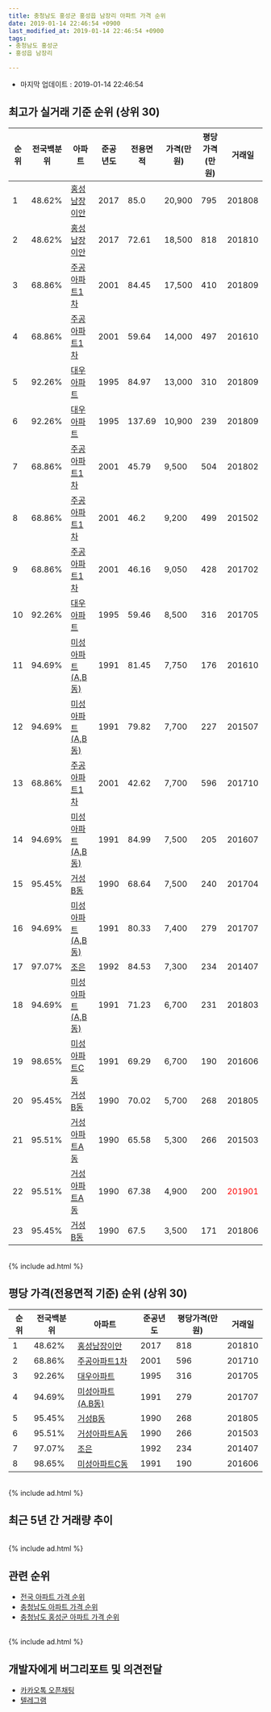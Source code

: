```yaml
---
title: 충청남도 홍성군 홍성읍 남장리 아파트 가격 순위
date: 2019-01-14 22:46:54 +0900
last_modified_at: 2019-01-14 22:46:54 +0900
tags:
- 충청남도 홍성군
- 홍성읍 남장리

---
```


* 마지막 업데이트 : 2019-01-14 22:46:54

## 최고가 실거래 기준 순위 (상위 30)


|순위|전국백분위|아파트|준공년도|전용면적|가격(만원)|평당가격(만원)|거래일|
|---|---|---|---|---|---|---|---|
|1|48.62%|[홍성남장이안](https://search.naver.com/search.naver?query=%EC%B6%A9%EC%B2%AD%EB%82%A8%EB%8F%84+%ED%99%8D%EC%84%B1%EA%B5%B0+%ED%99%8D%EC%84%B1%EC%9D%8D+%EB%82%A8%EC%9E%A5%EB%A6%AC+%ED%99%8D%EC%84%B1%EB%82%A8%EC%9E%A5%EC%9D%B4%EC%95%88)|2017|85.0|20,900|795|201808|
|2|48.62%|[홍성남장이안](https://search.naver.com/search.naver?query=%EC%B6%A9%EC%B2%AD%EB%82%A8%EB%8F%84+%ED%99%8D%EC%84%B1%EA%B5%B0+%ED%99%8D%EC%84%B1%EC%9D%8D+%EB%82%A8%EC%9E%A5%EB%A6%AC+%ED%99%8D%EC%84%B1%EB%82%A8%EC%9E%A5%EC%9D%B4%EC%95%88)|2017|72.61|18,500|818|201810|
|3|68.86%|[주공아파트1차](https://search.naver.com/search.naver?query=%EC%B6%A9%EC%B2%AD%EB%82%A8%EB%8F%84+%ED%99%8D%EC%84%B1%EA%B5%B0+%ED%99%8D%EC%84%B1%EC%9D%8D+%EB%82%A8%EC%9E%A5%EB%A6%AC+%EC%A3%BC%EA%B3%B5%EC%95%84%ED%8C%8C%ED%8A%B81%EC%B0%A8)|2001|84.45|17,500|410|201809|
|4|68.86%|[주공아파트1차](https://search.naver.com/search.naver?query=%EC%B6%A9%EC%B2%AD%EB%82%A8%EB%8F%84+%ED%99%8D%EC%84%B1%EA%B5%B0+%ED%99%8D%EC%84%B1%EC%9D%8D+%EB%82%A8%EC%9E%A5%EB%A6%AC+%EC%A3%BC%EA%B3%B5%EC%95%84%ED%8C%8C%ED%8A%B81%EC%B0%A8)|2001|59.64|14,000|497|201610|
|5|92.26%|[대우아파트](https://search.naver.com/search.naver?query=%EC%B6%A9%EC%B2%AD%EB%82%A8%EB%8F%84+%ED%99%8D%EC%84%B1%EA%B5%B0+%ED%99%8D%EC%84%B1%EC%9D%8D+%EB%82%A8%EC%9E%A5%EB%A6%AC+%EB%8C%80%EC%9A%B0%EC%95%84%ED%8C%8C%ED%8A%B8)|1995|84.97|13,000|310|201809|
|6|92.26%|[대우아파트](https://search.naver.com/search.naver?query=%EC%B6%A9%EC%B2%AD%EB%82%A8%EB%8F%84+%ED%99%8D%EC%84%B1%EA%B5%B0+%ED%99%8D%EC%84%B1%EC%9D%8D+%EB%82%A8%EC%9E%A5%EB%A6%AC+%EB%8C%80%EC%9A%B0%EC%95%84%ED%8C%8C%ED%8A%B8)|1995|137.69|10,900|239|201809|
|7|68.86%|[주공아파트1차](https://search.naver.com/search.naver?query=%EC%B6%A9%EC%B2%AD%EB%82%A8%EB%8F%84+%ED%99%8D%EC%84%B1%EA%B5%B0+%ED%99%8D%EC%84%B1%EC%9D%8D+%EB%82%A8%EC%9E%A5%EB%A6%AC+%EC%A3%BC%EA%B3%B5%EC%95%84%ED%8C%8C%ED%8A%B81%EC%B0%A8)|2001|45.79|9,500|504|201802|
|8|68.86%|[주공아파트1차](https://search.naver.com/search.naver?query=%EC%B6%A9%EC%B2%AD%EB%82%A8%EB%8F%84+%ED%99%8D%EC%84%B1%EA%B5%B0+%ED%99%8D%EC%84%B1%EC%9D%8D+%EB%82%A8%EC%9E%A5%EB%A6%AC+%EC%A3%BC%EA%B3%B5%EC%95%84%ED%8C%8C%ED%8A%B81%EC%B0%A8)|2001|46.2|9,200|499|201502|
|9|68.86%|[주공아파트1차](https://search.naver.com/search.naver?query=%EC%B6%A9%EC%B2%AD%EB%82%A8%EB%8F%84+%ED%99%8D%EC%84%B1%EA%B5%B0+%ED%99%8D%EC%84%B1%EC%9D%8D+%EB%82%A8%EC%9E%A5%EB%A6%AC+%EC%A3%BC%EA%B3%B5%EC%95%84%ED%8C%8C%ED%8A%B81%EC%B0%A8)|2001|46.16|9,050|428|201702|
|10|92.26%|[대우아파트](https://search.naver.com/search.naver?query=%EC%B6%A9%EC%B2%AD%EB%82%A8%EB%8F%84+%ED%99%8D%EC%84%B1%EA%B5%B0+%ED%99%8D%EC%84%B1%EC%9D%8D+%EB%82%A8%EC%9E%A5%EB%A6%AC+%EB%8C%80%EC%9A%B0%EC%95%84%ED%8C%8C%ED%8A%B8)|1995|59.46|8,500|316|201705|
|11|94.69%|[미성아파트 (A,B동)](https://search.naver.com/search.naver?query=%EC%B6%A9%EC%B2%AD%EB%82%A8%EB%8F%84+%ED%99%8D%EC%84%B1%EA%B5%B0+%ED%99%8D%EC%84%B1%EC%9D%8D+%EB%82%A8%EC%9E%A5%EB%A6%AC+%EB%AF%B8%EC%84%B1%EC%95%84%ED%8C%8C%ED%8A%B8+%28A%2CB%EB%8F%99%29)|1991|81.45|7,750|176|201610|
|12|94.69%|[미성아파트 (A,B동)](https://search.naver.com/search.naver?query=%EC%B6%A9%EC%B2%AD%EB%82%A8%EB%8F%84+%ED%99%8D%EC%84%B1%EA%B5%B0+%ED%99%8D%EC%84%B1%EC%9D%8D+%EB%82%A8%EC%9E%A5%EB%A6%AC+%EB%AF%B8%EC%84%B1%EC%95%84%ED%8C%8C%ED%8A%B8+%28A%2CB%EB%8F%99%29)|1991|79.82|7,700|227|201507|
|13|68.86%|[주공아파트1차](https://search.naver.com/search.naver?query=%EC%B6%A9%EC%B2%AD%EB%82%A8%EB%8F%84+%ED%99%8D%EC%84%B1%EA%B5%B0+%ED%99%8D%EC%84%B1%EC%9D%8D+%EB%82%A8%EC%9E%A5%EB%A6%AC+%EC%A3%BC%EA%B3%B5%EC%95%84%ED%8C%8C%ED%8A%B81%EC%B0%A8)|2001|42.62|7,700|596|201710|
|14|94.69%|[미성아파트 (A,B동)](https://search.naver.com/search.naver?query=%EC%B6%A9%EC%B2%AD%EB%82%A8%EB%8F%84+%ED%99%8D%EC%84%B1%EA%B5%B0+%ED%99%8D%EC%84%B1%EC%9D%8D+%EB%82%A8%EC%9E%A5%EB%A6%AC+%EB%AF%B8%EC%84%B1%EC%95%84%ED%8C%8C%ED%8A%B8+%28A%2CB%EB%8F%99%29)|1991|84.99|7,500|205|201607|
|15|95.45%|[거성B동](https://search.naver.com/search.naver?query=%EC%B6%A9%EC%B2%AD%EB%82%A8%EB%8F%84+%ED%99%8D%EC%84%B1%EA%B5%B0+%ED%99%8D%EC%84%B1%EC%9D%8D+%EB%82%A8%EC%9E%A5%EB%A6%AC+%EA%B1%B0%EC%84%B1B%EB%8F%99)|1990|68.64|7,500|240|201704|
|16|94.69%|[미성아파트 (A,B동)](https://search.naver.com/search.naver?query=%EC%B6%A9%EC%B2%AD%EB%82%A8%EB%8F%84+%ED%99%8D%EC%84%B1%EA%B5%B0+%ED%99%8D%EC%84%B1%EC%9D%8D+%EB%82%A8%EC%9E%A5%EB%A6%AC+%EB%AF%B8%EC%84%B1%EC%95%84%ED%8C%8C%ED%8A%B8+%28A%2CB%EB%8F%99%29)|1991|80.33|7,400|279|201707|
|17|97.07%|[조은](https://search.naver.com/search.naver?query=%EC%B6%A9%EC%B2%AD%EB%82%A8%EB%8F%84+%ED%99%8D%EC%84%B1%EA%B5%B0+%ED%99%8D%EC%84%B1%EC%9D%8D+%EB%82%A8%EC%9E%A5%EB%A6%AC+%EC%A1%B0%EC%9D%80)|1992|84.53|7,300|234|201407|
|18|94.69%|[미성아파트 (A,B동)](https://search.naver.com/search.naver?query=%EC%B6%A9%EC%B2%AD%EB%82%A8%EB%8F%84+%ED%99%8D%EC%84%B1%EA%B5%B0+%ED%99%8D%EC%84%B1%EC%9D%8D+%EB%82%A8%EC%9E%A5%EB%A6%AC+%EB%AF%B8%EC%84%B1%EC%95%84%ED%8C%8C%ED%8A%B8+%28A%2CB%EB%8F%99%29)|1991|71.23|6,700|231|201803|
|19|98.65%|[미성아파트C동](https://search.naver.com/search.naver?query=%EC%B6%A9%EC%B2%AD%EB%82%A8%EB%8F%84+%ED%99%8D%EC%84%B1%EA%B5%B0+%ED%99%8D%EC%84%B1%EC%9D%8D+%EB%82%A8%EC%9E%A5%EB%A6%AC+%EB%AF%B8%EC%84%B1%EC%95%84%ED%8C%8C%ED%8A%B8C%EB%8F%99)|1991|69.29|6,700|190|201606|
|20|95.45%|[거성B동](https://search.naver.com/search.naver?query=%EC%B6%A9%EC%B2%AD%EB%82%A8%EB%8F%84+%ED%99%8D%EC%84%B1%EA%B5%B0+%ED%99%8D%EC%84%B1%EC%9D%8D+%EB%82%A8%EC%9E%A5%EB%A6%AC+%EA%B1%B0%EC%84%B1B%EB%8F%99)|1990|70.02|5,700|268|201805|
|21|95.51%|[거성아파트A동](https://search.naver.com/search.naver?query=%EC%B6%A9%EC%B2%AD%EB%82%A8%EB%8F%84+%ED%99%8D%EC%84%B1%EA%B5%B0+%ED%99%8D%EC%84%B1%EC%9D%8D+%EB%82%A8%EC%9E%A5%EB%A6%AC+%EA%B1%B0%EC%84%B1%EC%95%84%ED%8C%8C%ED%8A%B8A%EB%8F%99)|1990|65.58|5,300|266|201503|
|22|95.51%|[거성아파트A동](https://search.naver.com/search.naver?query=%EC%B6%A9%EC%B2%AD%EB%82%A8%EB%8F%84+%ED%99%8D%EC%84%B1%EA%B5%B0+%ED%99%8D%EC%84%B1%EC%9D%8D+%EB%82%A8%EC%9E%A5%EB%A6%AC+%EA%B1%B0%EC%84%B1%EC%95%84%ED%8C%8C%ED%8A%B8A%EB%8F%99)|1990|67.38|4,900|200|<span style="color:red">201901</span>|
|23|95.45%|[거성B동](https://search.naver.com/search.naver?query=%EC%B6%A9%EC%B2%AD%EB%82%A8%EB%8F%84+%ED%99%8D%EC%84%B1%EA%B5%B0+%ED%99%8D%EC%84%B1%EC%9D%8D+%EB%82%A8%EC%9E%A5%EB%A6%AC+%EA%B1%B0%EC%84%B1B%EB%8F%99)|1990|67.5|3,500|171|201806|


<br>
{% include ad.html %}
<br>

## 평당 가격(전용면적 기준) 순위 (상위 30)


|순위|전국백분위|아파트|준공년도|평당가격(만원)|거래일|
|---|---|---|---|---|---|
|1|48.62%|[홍성남장이안](https://search.naver.com/search.naver?query=%EC%B6%A9%EC%B2%AD%EB%82%A8%EB%8F%84+%ED%99%8D%EC%84%B1%EA%B5%B0+%ED%99%8D%EC%84%B1%EC%9D%8D+%EB%82%A8%EC%9E%A5%EB%A6%AC+%ED%99%8D%EC%84%B1%EB%82%A8%EC%9E%A5%EC%9D%B4%EC%95%88)|2017|818|201810|
|2|68.86%|[주공아파트1차](https://search.naver.com/search.naver?query=%EC%B6%A9%EC%B2%AD%EB%82%A8%EB%8F%84+%ED%99%8D%EC%84%B1%EA%B5%B0+%ED%99%8D%EC%84%B1%EC%9D%8D+%EB%82%A8%EC%9E%A5%EB%A6%AC+%EC%A3%BC%EA%B3%B5%EC%95%84%ED%8C%8C%ED%8A%B81%EC%B0%A8)|2001|596|201710|
|3|92.26%|[대우아파트](https://search.naver.com/search.naver?query=%EC%B6%A9%EC%B2%AD%EB%82%A8%EB%8F%84+%ED%99%8D%EC%84%B1%EA%B5%B0+%ED%99%8D%EC%84%B1%EC%9D%8D+%EB%82%A8%EC%9E%A5%EB%A6%AC+%EB%8C%80%EC%9A%B0%EC%95%84%ED%8C%8C%ED%8A%B8)|1995|316|201705|
|4|94.69%|[미성아파트 (A,B동)](https://search.naver.com/search.naver?query=%EC%B6%A9%EC%B2%AD%EB%82%A8%EB%8F%84+%ED%99%8D%EC%84%B1%EA%B5%B0+%ED%99%8D%EC%84%B1%EC%9D%8D+%EB%82%A8%EC%9E%A5%EB%A6%AC+%EB%AF%B8%EC%84%B1%EC%95%84%ED%8C%8C%ED%8A%B8+%28A%2CB%EB%8F%99%29)|1991|279|201707|
|5|95.45%|[거성B동](https://search.naver.com/search.naver?query=%EC%B6%A9%EC%B2%AD%EB%82%A8%EB%8F%84+%ED%99%8D%EC%84%B1%EA%B5%B0+%ED%99%8D%EC%84%B1%EC%9D%8D+%EB%82%A8%EC%9E%A5%EB%A6%AC+%EA%B1%B0%EC%84%B1B%EB%8F%99)|1990|268|201805|
|6|95.51%|[거성아파트A동](https://search.naver.com/search.naver?query=%EC%B6%A9%EC%B2%AD%EB%82%A8%EB%8F%84+%ED%99%8D%EC%84%B1%EA%B5%B0+%ED%99%8D%EC%84%B1%EC%9D%8D+%EB%82%A8%EC%9E%A5%EB%A6%AC+%EA%B1%B0%EC%84%B1%EC%95%84%ED%8C%8C%ED%8A%B8A%EB%8F%99)|1990|266|201503|
|7|97.07%|[조은](https://search.naver.com/search.naver?query=%EC%B6%A9%EC%B2%AD%EB%82%A8%EB%8F%84+%ED%99%8D%EC%84%B1%EA%B5%B0+%ED%99%8D%EC%84%B1%EC%9D%8D+%EB%82%A8%EC%9E%A5%EB%A6%AC+%EC%A1%B0%EC%9D%80)|1992|234|201407|
|8|98.65%|[미성아파트C동](https://search.naver.com/search.naver?query=%EC%B6%A9%EC%B2%AD%EB%82%A8%EB%8F%84+%ED%99%8D%EC%84%B1%EA%B5%B0+%ED%99%8D%EC%84%B1%EC%9D%8D+%EB%82%A8%EC%9E%A5%EB%A6%AC+%EB%AF%B8%EC%84%B1%EC%95%84%ED%8C%8C%ED%8A%B8C%EB%8F%99)|1991|190|201606|


<br>
{% include ad.html %}
<br>

## 최근 5년 간 거래량 추이


<div style="width:100%;">
    <canvas id="deal_progress" height="250"></canvas>
</div>

<script>
new Chart(document.getElementById("deal_progress"), {
    type: 'line',
    data: {
        labels: ['201401','201402','201403','201404','201405','201406','201407','201408','201409','201410','201411','201412','201501','201502','201503','201504','201505','201506','201507','201508','201509','201510','201511','201512','201601','201602','201603','201604','201605','201606','201607','201608','201609','201610','201611','201612','201701','201702','201703','201704','201705','201706','201707','201708','201709','201710','201711','201712','201801','201802','201803','201804','201805','201806','201807','201808','201809','201810','201811','201812','201901'],
        datasets: [{
            label: '실거래 수',
            pointRadius: 1,
            data: [3, 7, 9, 4, 5, 2, 2, 8, 9, 4, 4, 6, 9, 5, 19, 11, 12, 11, 10, 15, 14, 9, 8, 10, 14, 8, 13, 12, 10, 9, 9, 9, 8, 9, 14, 8, 7, 13, 10, 8, 12, 12, 11, 7, 14, 10, 9, 3, 10, 3, 15, 8, 8, 5, 6, 8, 14, 11, 7, 8, 2],
            borderColor: "rgba(255, 201, 14, 1)",
            backgroundColor: "rgba(255, 201, 14, 0.5)",
            fill: true,
        }]
    },
    options: {
        responsive: true,
        title: {
            display: true,
            text: '5년간 거래량 추이'
        },
        tooltips: {
            mode: 'index',
            intersect: false,
        },
        hover: {
            mode: 'nearest',
            intersect: true
        },
        scales: {
            xAxes: [{
                display: true,
                scaleLabel: {
                    display: true,
                    labelString: '년/월'
                }
            }],
            yAxes: [{
                display: true,
                ticks: {
                    suggestedMin: 0,
                },
                scaleLabel: {
                    display: true,
                    labelString: '실거래 수'
                }
            }]
        }
    }
});

</script>


<br>
{% include ad.html %}
<br>

## 관련 순위

- [전국 아파트 가격 순위](https://inasie.github.io/apt-ranking/전국)
- [충청남도 아파트 가격 순위](https://inasie.github.io/apt-ranking/충청남도)
- [충청남도 홍성군 아파트 가격 순위](https://inasie.github.io/apt-ranking/충청남도-홍성군)


<br>
{% include ad.html %}
<br>

## 개발자에게 버그리포트 및 의견전달

- [카카오톡 오픈채팅](https://open.kakao.com/o/gLJUAP4)
- [텔레그램](https://t.me/inasie)

